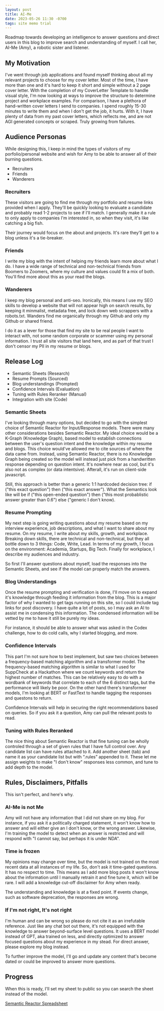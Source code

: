 ```yaml
---
layout: post
title: AI-Me
date: 2023-05-26 11:30 -0700
tags: site memo trial
---
```

Roadmap towards developing an intelligence to answer questions and direct users in this blog to improve search and understanding of myself. I call her, AI-Me (Amy), a robotic sister and listener.

## My Motivation

I've went through job applications and found myself thinking about all my relevant projects to choose for my cover letter. Most of the time, I have more than one and it's hard to keep it short and simple without a 2 page cover letter. With the completion of my CoverLetter Template to handle visual style, I'm now looking at ways to improve the structure to determine project and workplace examples. For comparison, I have a plethora of hand-written cover letters I send to companies. I spend roughly 15-30 minutes to write them and when I don't get the job, it hurts. With it, I have plenty of data from my past cover letters, which reflects me, and are not AGI generated concepts or scraped. Truly growing from failures.

## Audience Personas

While designing this, I keep in mind the types of visitors of my porfolio/personal website and wish for Amy to be able to answer all of their burning questions.

- Recruiters
- Friends
- Wanderers

### Recruiters

These visitors are going to find me through my portfolio and resume links provided when I apply. They'll be quickly looking to evaluate a candidate and probably read 1-2 projects to see if I'll match. I generally make it a rule to only apply to companies I'm interested in, so when they visit, it's like catching a big fish.

Their journey would focus on the about and projects. It's rare they'll get to a blog unless it's a tie-breaker.

### Friends

I write my blog with the intent of helping my friends learn more about what I do. I have a wide range of technical and non-technical friends from Boomers to Zoomers, where my culture and values could fit a mix of both. You'll find more about this as your read the blogs.

### Wanderers

I keep my blog personal and anti-seo. Ironically, this means I use my SEO skills to develop a website that will not appear high on search results, by keeping it minmalist, metadata free, and lock down web scrappers with a robots.txt. Wanders find me organically through my Github and only my Github or shared friend. 

I do it as a lever for those that find my site to be real people I want to interact with, not some random corporate or scammer using my personal information. I trust all site visitors that land here, and as part of that trust I don't censor my PII in my resume or blogs.

## Release Log

- Semantic Sheets (Research)
- Resume Prompts (Sourced)
- Blog understandings (Prompted)
- Confidence Intervals (Evaluation)
- Tuning with Rules Reranker (Manual)
- Integration with site (Code)

### Semantic Sheets

I've looking through many options, but decided to go with the simplest choice of Semantic Reactor for Input/Response models. There were many other considerations besides Semantic Reactor. My ideal choice would be a K-Graph (Knowledge Graph), based model to establish connections between the user's question intent and the knowledge within my resume and blogs. This choice would've allowed me to cite sources of where the data came from. Instead, using Semantic Reactor, there is no Knowledge Graph being created so the model will instead just pick from a handwritten response depending on question intent. It's nowhere near as cool, but it's also not as complex (or data intentsive). Afterall, it's run on client-side javascript.

Still, this approach is better than a generic 1:1 hardcoded decision tree: if ("this exact question") then ("this exact answer"). What the Semantics look like will be if ("this open-ended question") then ("this most probablistic answer greater than 0.6") else ("generic I don't know).

### Resume Prompting

My next step is going writing questions about my resume based on my interview experience, job descriptions, and what I want to share about my resume. On my resume, I write about my skills, growth, and workplace. Breaking down skills, there are technical and non-technical, but they all bottle down to 3 things: Code, Write, Lead. In terms of my growth, I focus on the environment: Academia, Startups, Big Tech. Finally for workplace, I describe my audiences and industry.

So first I'll answer questions about myself, load the responses into the Semantic Sheets, and see if the model can properly match the answers.

### Blog Understandings

Once the resume prompting and verification is done, I'll move on to expand it's knowledge through feeding it information from the blog. This is a major factor of why I wanted to get tags running on this site, so I could include tag links for post discovery. I have quite a lot of posts, so I may ask an AI to assist me in condensing this information. The condensed information will be vetted by me to have it still be purely my ideas.

For instance, it should be able to answer what was asked in the Codex challenge, how to do cold calls, why I started blogging, and more.

### Confidence Intervals

This part I'm not sure how to best implement, but saw two choices between a frequency-based matching algorithm and a transformer model. The frequency-based matching algorithm is similar to what I used for SuppCheck at a Hackathon where we count keywords and return the highest number of matches. This can be relatively easy to do with a wordbank of keywords that correlate to each of the 6 distinct tags, but the performance will likely be poor. On the other hand there's transformer models, I'm looking at BERT or FastText to handle tagging the responses and questons to return.

Confidence Intervals will help in securing the right recommendations based on queries. So if you ask it a question, Amy can pull the relevant posts to read.

### Tuning with Rules Reranked

The nice thing about Semantic Reactor is that fine tuning can be wholly controled through a set of given rules that I have full control over.
Any candidate list can have rules attached to it. Add another sheet (tab) and name it as your candidate list but with “.rules” appended to it. These let me assign weights to make "I don't know" responses less common, and tune to add depth to the model.

## Rules, Disclaimers, Pitfalls

This isn't perfect, and here's why.

### AI-Me is not Me

Amy will not have any information that I did not share on my blog. For instance, if you ask it a politically charged statement, it won't know how to answer and will either give an I don't know, or the wrong answer. Likewise, I'm training the model to detect when an answer is restricted and will respond with "I cannot say, but perhaps it is under NDA".

### Time is frozen

My opinions may change over time, but the model is not trained on the most recent data at all instances of my life. So, don't ask it time-gated questions. It has no respect to time. This means as I add more blog posts it won't know about the information until I manually retrain it and fine tune it, which will be rare. I will add a knowledge cut-off disclaimer for Amy when ready.

The understanding and knowledge is at a fixed point. If events change, such as software deprecation, the responses are wrong. 

### If I'm not right, It's not right

I'm human and can be wrong so please do not cite it as an irrefutable reference. Just like any chat bot out there, it's not equipped with the knowledge to answer beyond-surface level questions. It uses a BERT model instead of GPT, aka trained on less, and directly optimized to answer focused questions about my experience in my stead. For direct answer, please explore my blog instead.

To further improve the model, I'll go and update any content that's become dated or could be improved to answer more questions.

## Progress

When this is ready, I'll set my sheet to public so you can search the sheet instead of the model.

[Semantic Reactor Spreadsheet](https://docs.google.com/spreadsheets/d/1R63qZ3F6md8yfs8MYGkb0507m4IMlA7sWjAa3Zdf4H4/)